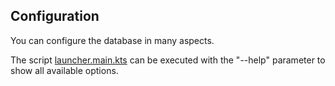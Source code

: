 ## Configuration

You can configure the database in many aspects.

The script [launcher.main.kts](../launcher.main.kts) can be executed with the "--help" parameter to show all available options.
